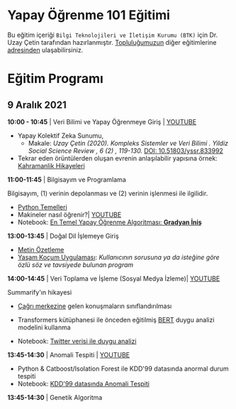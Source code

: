 # Yapay Öğrenme 101 Eğitimi 

Bu eğitim içeriği `Bilgi Teknolojileri ve İletişim Kurumu (BTK)` için Dr. Uzay Çetin tarafından hazırlanmıştır. [Topluluğumuzun](https://www.linkedin.com/company/kavetr) diğer eğitimlerine 
[adresinden](https://github.com/kaveai/veribilimiyazokulu) ulaşabilirsiniz.



# Eğitim Programı

## 9 Aralık 2021
**10:00 - 10:45** | Veri Bilimi ve Yapay Öğrenmeye Giriş | [YOUTUBE](https://youtu.be/cr45U2dxyjY?t=1272)
  - Yapay Kolektif Zeka Sunumu,
    - Makale: _Uzay Çetin (2020). Kompleks Sistemler ve Veri Bilimi . Yildiz Social Science Review , 6 (2) , 119-130._ [DOI: 10.51803/yssr.833992](https://dergipark.org.tr/tr/download/article-file/1424428)
  - Tekrar eden örüntülerden oluşan evrenin anlaşılabilir yapısına örnek: [Kahramanlik Hikayeleri](https://www.linkedin.com/posts/uzaycetin_what-makes-a-hero-matthew-winkler-activity-6757670685889363968-Z6Mv)

**11:00-11:45** | Bilgisayım ve Programlama

Bilgisayım, (1) verinin depolanması ve (2) verinin işlenmesi ile ilgilidir. 
 - [Python Temelleri](https://nbviewer.org/github/uzay00/KaVe-Egitim/blob/master/VeriBilimi/0%20-%20Python%20Temeller.ipynb)
 - Makineler nasıl öğrenir?| [YOUTUBE](https://youtu.be/cr45U2dxyjY?t=15321)
 - Notebook: [En Temel Yapay Öğrenme Algoritması: __Gradyan İniş__ ](https://github.com/kaveai/veribilimiyazokulu/blob/main/Ders%20%C4%B0%C3%A7erikleri/GradientDescent.ipynb)

**13:00-13:45** | Doğal Dil İşlemeye Giriş
  - [Metin Özetleme](https://github.com/uzay00/GSU-Dersler/blob/main/INF236%20Programlama%20Uygulamalar%C4%B1/Ders5%20-%20Ozetleme%20v1.ipynb)
  - [Yaşam Koçum Uygulaması](https://www.youtube.com/watch?v=xz45EaSpf4Y): _Kullanıcının sorusuna ya da isteğine göre özlü söz ve tavsiyede bulunan program_

**14:00-14:45** | Veri Toplama ve İşleme (Sosyal Medya İzleme)| [YOUTUBE](https://youtu.be/pOYAgUfTq1g?t=14409)

Summarify'ın hikayesi
  - [Çağrı merkezine](https://github.com/uzay00/GSU-Dersler/blob/main/INF236%20Programlama%20Uygulamalar%C4%B1/Ses%20Tanima.ipynb) gelen konuşmaların sınıflandırılması 
  
  - Transformers kütüphanesi ile önceden eğitilmiş [BERT](https://towardsdatascience.com/bert-explained-state-of-the-art-language-model-for-nlp-f8b21a9b6270?gi=2ab36d86429) duygu analizi modelini kullanma
  - Notebook: [Twitter verisi ile duygu analizi](https://github.com/kaveai/veribilimiyazokulu/blob/main/Python%20ve%20Veri%20Bilimi%20%C3%96rnekleri/Twitter%20Verisi%20ile%20Duygu%20Analizi.ipynb)

**13:45-14:30** | Anomali Tespiti | [YOUTUBE](https://youtu.be/pOYAgUfTq1g?t=10639)
  - Python & Catboost/Isolation Forest ile KDD'99 datasında anormal durum tespiti
  - Notebook: [KDD'99 datasında Anomali Tespiti](https://github.com/kaveai/veribilimiyazokulu/blob/main/Ders%20%C4%B0%C3%A7erikleri/Anomaly_Detection.ipynb)

**13:45-14:30** | Genetik Algoritma
